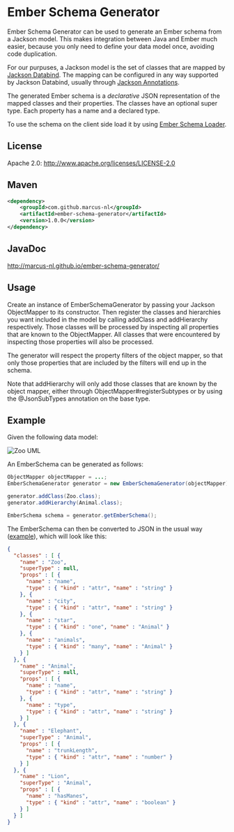 # Ember Schema Generator

Ember Schema Generator can be used to generate an Ember schema from a Jackson model. This makes integration between Java and Ember much easier, because you only need to define your data model once, avoiding code duplication.

For our purpuses, a Jackson model is the set of classes that are mapped by [Jackson Databind](https://github.com/FasterXML/jackson-databind). The mapping can be configured in any way supported by Jackson Databind, usually through [Jackson Annotations](https://github.com/FasterXML/jackson-annotations).

The generated Ember schema is a _declarative_ JSON representation of the mapped classes and their properties. The classes have an optional super type. Each property has a name and a declared type. 

To use the schema on the client side load it by using [Ember Schema Loader](https://github.com/marcus-nl/ember-schema-loader).

## License

Apache 2.0: http://www.apache.org/licenses/LICENSE-2.0

## Maven
```xml
<dependency>
	<groupId>com.github.marcus-nl</groupId>
	<artifactId>ember-schema-generator</artifactId>
	<version>1.0.0</version>
</dependency>
```

## JavaDoc

http://marcus-nl.github.io/ember-schema-generator/

## Usage

Create an instance of EmberSchemaGenerator by passing your Jackson ObjectMapper to its constructor. Then register the classes and hierarchies you want included in the model by calling addClass and addHierarchy respectively. Those classes will be processed by inspecting all properties that are known to the ObjectMapper. All classes that were encountered by inspecting those properties will also be processed. 

The generator will respect the property filters of the object mapper, so that only those properties that are included by the filters will end up in the schema.

Note that addHierarchy will only add those classes that are known by the object mapper, either through ObjectMapper#registerSubtypes or by using the @JsonSubTypes annotation on the base type.

## Example

Given the following data model:

![Zoo UML](https://raw.githubusercontent.com/marcus-nl/ember-model-generator/master/src/main/site/uml/Zoo.png "Zoo UML")

An EmberSchema can be generated as follows:
```java
ObjectMapper objectMapper = ...;
EmberSchemaGenerator generator = new EmberSchemaGenerator(objectMapper);

generator.addClass(Zoo.class);
generator.addHierarchy(Animal.class);

EmberSchema schema = generator.getEmberSchema();
```
The EmberSchema can then be converted to JSON in the usual way ([example](https://gist.github.com/marcus-nl/e1e70202c3890fc8e809)), which will look like this:
```json
{
  "classes" : [ {
    "name" : "Zoo",
    "superType" : null,
    "props" : [ {
      "name" : "name",
      "type" : { "kind" : "attr", "name" : "string" }
    }, {
      "name" : "city",
      "type" : { "kind" : "attr", "name" : "string" }
    }, {
      "name" : "star",
      "type" : { "kind" : "one", "name" : "Animal" }
    }, {
      "name" : "animals",
      "type" : { "kind" : "many", "name" : "Animal" }
    } ]
  }, {
    "name" : "Animal",
    "superType" : null,
    "props" : [ {
      "name" : "name",
      "type" : { "kind" : "attr", "name" : "string" }
    }, {
      "name" : "type",
      "type" : { "kind" : "attr", "name" : "string" }
    } ]
  }, {
    "name" : "Elephant",
    "superType" : "Animal",
    "props" : [ {
      "name" : "trunkLength",
      "type" : { "kind" : "attr", "name" : "number" }
    } ]
  }, {
    "name" : "Lion",
    "superType" : "Animal",
    "props" : [ {
      "name" : "hasManes",
      "type" : { "kind" : "attr", "name" : "boolean" }
    } ]
  } ]
}
```
